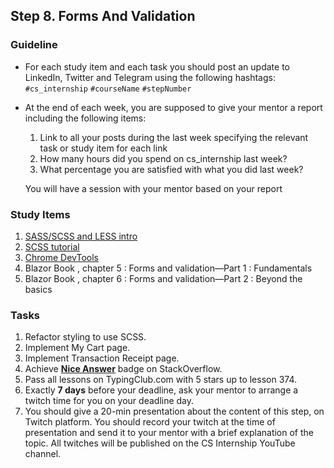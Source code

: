 ## Step 8. Forms And Validation

### Guideline

- For each study item and each task you should post an update to LinkedIn, Twitter and Telegram using the following hashtags:
  `#cs_internship`
  `#courseName`
  `#stepNumber`

- At the end of each week, you are supposed to give your mentor a report including the following items:

  1. Link to all your posts during the last week specifying the relevant task or study item for each link
  2. How many hours did you spend on cs_internship last week?
  3. What percentage you are satisfied with what you did last week?

  You will have a session with your mentor based on your report

### Study Items <!-- omit in toc -->

1. [SASS/SCSS and LESS intro](https://www.ionos.com/digitalguide/websites/web-development/sass/)
2. [SCSS tutorial](https://www.w3schools.com/sass/default.php)
3. [Chrome DevTools](https://developers.google.com/web/tools/chrome-devtools/)
4. Blazor Book , chapter 5 : Forms and validation—Part 1 : Fundamentals
5. Blazor Book , chapter 6 : Forms and validation—Part 2 : Beyond the basics

### Tasks <!-- omit in toc -->

1. Refactor styling to use SCSS.
2. Implement My Cart page.
3. Implement Transaction Receipt page.
4. Achieve [**Nice Answer**](https://stackoverflow.com/help/badges/23/nice-answer) badge on StackOverflow.
5. Pass all lessons on TypingClub.com with 5 stars up to lesson 374.
6. Exactly **7 days** before your deadline, ask your mentor to arrange a twitch time for you on your deadline day.
7. You should give a 20-min presentation about the content of this step, on Twitch platform. You should record your twitch at the time of presentation and send it to your mentor with a brief explanation of the topic. All twitches will be published on the CS Internship YouTube channel.
